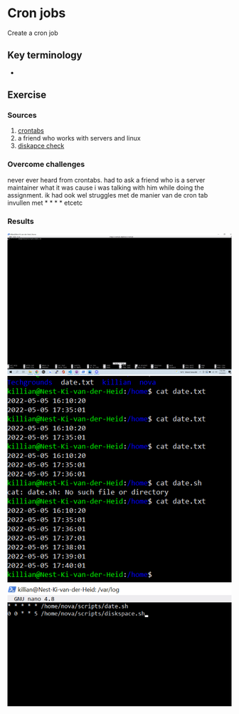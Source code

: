 # Cron jobs 
Create a cron job

## Key terminology
 - 
 


## Exercise
### Sources
1. [crontabs](https://www.freecodecamp.org/news/cron-jobs-in-linux/)
2. a friend who works with servers and linux
3. [diskapce check](http://blog.imm.cnr.it/content/linux-check-disk-space-command-view-system-disk-usage-df-and-du)



### Overcome challenges
never ever heard from crontabs. had to ask a friend who is a server maintainer what it was cause i was talking with him while doing the assignment.
ik had ook wel struggles met de manier van de cron tab invullen met * * * * etcetc


### Results
![SS](../../00_includes/LNX-08/crontab.png)
![SS](../../00_includes/LNX-08/datepm.png)
![SS](../../00_includes/LNX-08/diskspace.png)
